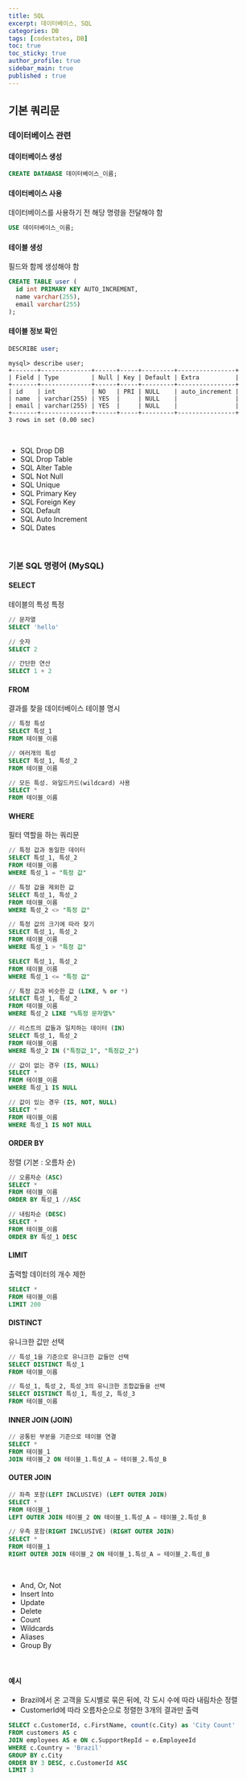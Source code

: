 ```yaml
---
title: SQL
excerpt: 데이터베이스, SQL
categories: DB
tags: [codestates, DB]
toc: true
toc_sticky: true
author_profile: true
sidebar_main: true
published : true
---
```


## 기본 쿼리문 

### 데이터베이스 관련

#### 데이터베이스 생성
```sql
CREATE DATABASE 데이터베이스_이름;
```

#### 데이터베이스 사용
데이터베이스를 사용하기 전 해당 명령을 전달해야 함
```sql
USE 데이터베이스_이름;
```

#### 테이블 생성
필드와 함께 생성해야 함

```sql
CREATE TABLE user (
  id int PRIMARY KEY AUTO_INCREMENT,
  name varchar(255),
  email varchar(255)
);
```

#### 테이블 정보 확인
```sql
DESCRIBE user;
```
```
mysql> describe user;
+-------+--------------+------+-----+---------+----------------+
| Field | Type         | Null | Key | Default | Extra          |
+-------+--------------+------+-----+---------+----------------+
| id    | int          | NO   | PRI | NULL    | auto_increment |
| name  | varchar(255) | YES  |     | NULL    |                |
| email | varchar(255) | YES  |     | NULL    |                |
+-------+--------------+------+-----+---------+----------------+
3 rows in set (0.00 sec)
```

<br>

- SQL Drop DB
- SQL Drop Table
- SQL Alter Table
- SQL Not Null
- SQL Unique
- SQL Primary Key
- SQL Foreign Key
- SQL Default
- SQL Auto Increment
- SQL Dates

<br>

### 기본 SQL 명령어 (MySQL)

#### SELECT
테이블의 특성 특정
```sql
// 문자열
SELECT 'hello'

// 숫자
SELECT 2

// 간단한 연산
SELECT 1 + 2
```

#### FROM
결과를 찾을 데이터베이스 테이블 명시

```sql
// 특정 특성
SELECT 특성_1
FROM 테이블_이름

// 여러개의 특성 
SELECT 특성_1, 특성_2
FROM 테이블_이름

// 모든 특성. 와일드카드(wildcard) 사용
SELECT *
FROM 테이블_이름
```

#### WHERE
필터 역할을 하는 쿼리문

```sql
// 특정 값과 동일한 데이터
SELECT 특성_1, 특성_2
FROM 테이블_이름
WHERE 특성_1 = "특정 값"

// 특정 값을 제외한 값
SELECT 특성_1, 특성_2
FROM 테이블_이름
WHERE 특성_2 <> "특정 값"

// 특정 값의 크기에 따라 찾기
SELECT 특성_1, 특성_2
FROM 테이블_이름
WHERE 특성_1 > "특정 값"

SELECT 특성_1, 특성_2
FROM 테이블_이름
WHERE 특성_1 <= "특정 값"

// 특정 값과 비슷한 값 (LIKE, % or *)
SELECT 특성_1, 특성_2
FROM 테이블_이름
WHERE 특성_2 LIKE "%특정 문자열%"

// 리스트의 값들과 일치하는 데이터 (IN)
SELECT 특성_1, 특성_2
FROM 테이블_이름
WHERE 특성_2 IN ("특정값_1", "특정값_2")

// 값이 없는 경우 (IS, NULL)
SELECT *
FROM 테이블_이름
WHERE 특성_1 IS NULL

// 값이 있는 경우 (IS, NOT, NULL)
SELECT *
FROM 테이블_이름
WHERE 특성_1 IS NOT NULL
```

#### ORDER BY
정렬 (기본 : 오름차 순)

```sql
// 오름차순 (ASC)
SELECT *
FROM 테이블_이름
ORDER BY 특성_1 //ASC

// 내림차순 (DESC)
SELECT *
FROM 테이블_이름
ORDER BY 특성_1 DESC
```

#### LIMIT
출력할 데이터의 개수 제한 

```sql
SELECT *
FROM 테이블_이름
LIMIT 200
```

#### DISTINCT
유니크한 값만 선택

```sql
// 특성_1을 기준으로 유니크한 값들만 선택
SELECT DISTINCT 특성_1
FROM 테이블_이름

// 특성_1, 특성_2, 특성_3의 유니크한 조합값들을 선택
SELECT DISTINCT 특성_1, 특성_2, 특성_3 
FROM 테이블_이름
```

#### INNER JOIN (JOIN)

```sql
// 공통된 부분을 기준으로 테이블 연결
SELECT *
FROM 테이블_1
JOIN 테이블_2 ON 테이블_1.특성_A = 테이블_2.특성_B
```

#### OUTER JOIN

```sql
// 좌측 포함(LEFT INCLUSIVE) (LEFT OUTER JOIN)
SELECT *
FROM 테이블_1
LEFT OUTER JOIN 테이블_2 ON 테이블_1.특성_A = 테이블_2.특성_B

// 우측 포함(RIGHT INCLUSIVE) (RIGHT OUTER JOIN)
SELECT *
FROM 테이블_1
RIGHT OUTER JOIN 테이블_2 ON 테이블_1.특성_A = 테이블_2.특성_B
```

<br>

- And, Or, Not
- Insert Into
- Update
- Delete
- Count
- Wildcards
- Aliases
- Group By

<br>

#### 예시
- Brazil에서 온 고객을 도시별로 묶은 뒤에, 각 도시 수에 따라 내림차순 정렬
- CustomerId에 따라 오름차순으로 정렬한 3개의 결과만 출력

```sql
SELECT c.CustomerId, c.FirstName, count(c.City) as 'City Count'
FROM customers AS c
JOIN employees AS e ON c.SupportRepId = e.EmployeeId
WHERE c.Country = 'Brazil'
GROUP BY c.City
ORDER BY 3 DESC, c.CustomerId ASC
LIMIT 3
```





